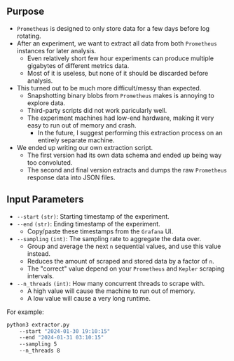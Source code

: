 ## Purpose

- `Prometheus` is designed to only store data for a few days before log rotating.
- After an experiment, we want to extract all data from both `Prometheus` instances for later analysis.
    - Even relatively short few hour experiments can produce multiple gigabytes of different metrics data.
    - Most of it is useless, but none of it should be discarded before analysis.
- This turned out to be much more difficult/messy than expected.
    - Snapshotting binary blobs from `Prometheus` makes is annoying to explore data.
    - Third-party scripts did not work paricularly well.
    - The experiment machines had low-end hardware, making it very easy to run out of memory and crash.
        - In the future, I suggest performing this extraction process on an entirely separate machine.
- We ended up writing our own extraction script.
    - The first version had its own data schema and ended up being way too convoluted.
    - The second and final version extracts and dumps the raw `Prometheus` response data into JSON files.

## Input Parameters

- `--start` `(str)`: Starting timestamp of the experiment.
- `--end` `(str)`: Ending timestamp of the experiment.
    - Copy/paste these timestamps from the `Grafana` UI.
- `--sampling` `(int)`: The sampling rate to aggregate the data over.
    - Group and average the next `n` sequential values, and use this value instead.
    - Reduces the amount of scraped and stored data by a factor of `n`.
    - The "correct" value depend on your `Prometheus` and `Kepler` scraping intervals.
- `--n_threads` `(int)`: How many concurrent threads to scrape with.
    - A high value will cause the machine to run out of memory.
    - A low value will cause a very long runtime.

For example:
```bash
python3 extractor.py
    --start "2024-01-30 19:10:15"
    --end "2024-01-31 03:10:15"
    --sampling 5
    --n_threads 8
```